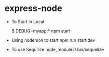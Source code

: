 # express-node

- To Start In Local 

  $ DEBUG=myapp:* npm start

- Using nodemon to start
  npm run start:dev

- To use Sequilize
  node_modules/.bin/sequelize <cmd>